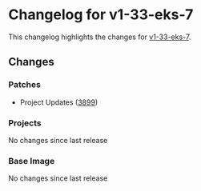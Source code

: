 # Changelog for v1-33-eks-7

This changelog highlights the changes for [v1-33-eks-7](https://github.com/aws/eks-distro/tree/v1-33-eks-7).

## Changes

### Patches
* Project Updates ([3899](https://github.com/aws/eks-distro/pull/3899))

### Projects
No changes since last release

### Base Image
No changes since last release

